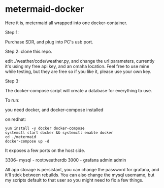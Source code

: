 # metermaid-docker

Here it is, metermaid all wrapped into one docker-container.

Step 1:

Purchase SDR, and plug into PC's usb port.

Step 2:
clone this repo.

edit ./weather/code/weather.py, and change the url parameters, currently it's using my free api key, and an omaha location. Feel free to use mine while testing, but they are free so if you like it, please use your own key.


Step 3:

The docker-compose script will create a database for everything to use.


To run:

you need docker, and docker-compose installed

on redhat:

```
yum install -y docker docker-compose
systemctl start docker && systemctl enable docker
cd ./metermaid
docker-compose up -d

```

It exposes a few ports on the host side.

3306- mysql - root:weatherdb
3000 - grafana admin:admin

All app storage is persistant, you can change the password for grafana, and it'll stick between rebuilds. You can also change the mysql username, but my scripts default to that user so you might need to fix a few things.


